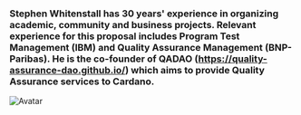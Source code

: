 ### Stephen Whitenstall has 30 years' experience in organizing academic, community and business projects. Relevant experience for this proposal includes Program Test Management (IBM) and Quality Assurance Management (BNP-Paribas).                                                                                                         He is the co-founder of QADAO (https://quality-assurance-dao.github.io/) which aims to provide Quality Assurance services to Cardano.
![Avatar](https://user-images.githubusercontent.com/73400593/159762976-9f3ed165-324f-4a2d-a759-32430da980b9.jpg)

